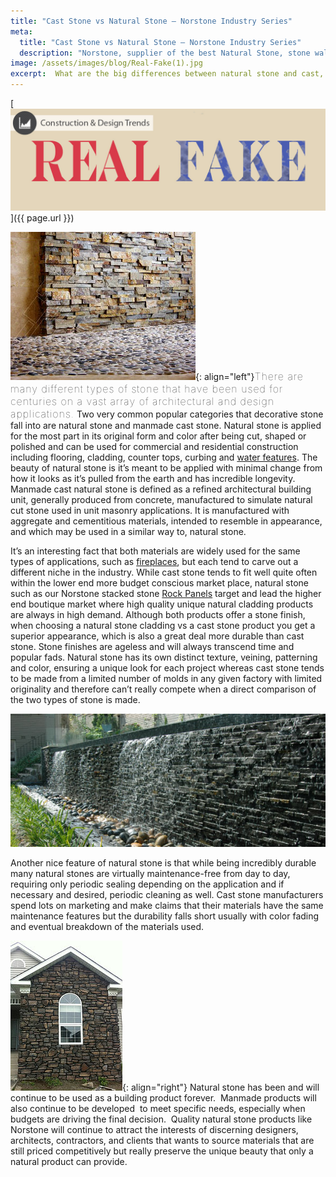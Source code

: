 ```yaml
---
title: "Cast Stone vs Natural Stone – Norstone Industry Series"
meta:
  title: "Cast Stone vs Natural Stone – Norstone Industry Series"
  description: "Norstone, supplier of the best Natural Stone, stone wall cladding, stone veneer rock panels for water features, feature walls and stacked stone walls"
image: /assets/images/blog/Real-Fake(1).jpg
excerpt:  What are the big differences between natural stone and cast, or manmade, stone products - and why are those differences important?  Here's a high level industry targeted look at the differences and some guidance on picking the right material for your project.
---
```


[![Real Fake](/assets/images/blog/Real-Fake(1).jpg)]({{ page.url }})

![Natural Stone Shower](/assets/images/blog/Natural-Stone-Shower.jpg){: align="left"}<span style="font-size:16px;font-weight:lighter;letter-spacing:1px">There are many different types of stone that have been used for centuries on a vast array of architectural and design applications.</span> Two very common popular categories that decorative stone fall into are natural stone and manmade cast stone. Natural stone is applied for the most part in its original form and color after being cut, shaped or polished and can be used for commercial and residential construction including flooring, cladding, counter tops, curbing and [water features](/gallery/application/pools/). The beauty of natural stone is it’s meant to be applied with minimal change from how it looks as it’s pulled from the earth and has incredible longevity. Manmade cast natural stone is defined as a refined architectural building unit, generally produced from concrete, manufactured to simulate natural cut stone used in unit masonry applications. It is manufactured with aggregate and cementitious materials, intended to resemble in appearance, and which may be used in a similar way to, natural stone.

It’s an interesting fact that both materials are widely used for the same types of applications, such as [fireplaces](/gallery/application/fireplace/), but each tend to carve out a different niche in the industry. While cast stone tends to fit well quite often within the lower end more budget conscious market place, natural stone such as our Norstone stacked stone [Rock Panels](/products/stacked-stone-cladding/) target and lead the higher end boutique market where high quality unique natural cladding products are always in high demand. Although both products offer a stone finish, when choosing a natural stone cladding vs a cast stone product you get a superior appearance, which is also a great deal more durable than cast stone. Stone finishes are ageless and will always transcend time and popular fads. Natural stone has its own distinct texture, veining, patterning and color, ensuring a unique look for each project whereas cast stone tends to be made from a limited number of molds in any given factory with limited originality and therefore can’t really compete when a direct comparison of the two types of stone is made.

![Natural Stone Water Feature](/assets/images/blog/Natural-Stone-Water-Feature.jpg)

Another nice feature of natural stone is that while being incredibly durable many natural stones are virtually maintenance-free from day to day, requiring only periodic sealing depending on the application and if necessary and desired, periodic cleaning as well. Cast stone manufacturers spend lots on marketing and make claims that their materials have the same maintenance features but the durability falls short usually with color fading and eventual breakdown of the materials used.

![Cast Stone Residential Application]( /assets/images/blog/Cast-Stone-Residential-Application.jpg){: align="right"} Natural stone has been and will continue to be used as a building product forever.  Manmade products will also continue to be developed  to meet specific needs, especially when budgets are driving the final decision.  Quality natural stone products like Norstone will continue to attract the interests of discerning designers, architects, contractors, and clients that wants to source materials that are still priced competitively but really preserve the unique beauty that only a natural product can provide.
